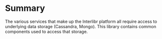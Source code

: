 # Summary

The various services that make up the Interlibr platform all require access to underlying data storage (Cassandra, Mongo). This library contains common components used to access that storage.
